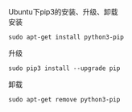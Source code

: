 Ubuntu下pip3的安装、升级、卸载  
安装
```
sudo apt-get install python3-pip
```
升级
```
sudo pip3 install --upgrade pip
```
卸载
```
sudo apt-get remove python3-pip
```